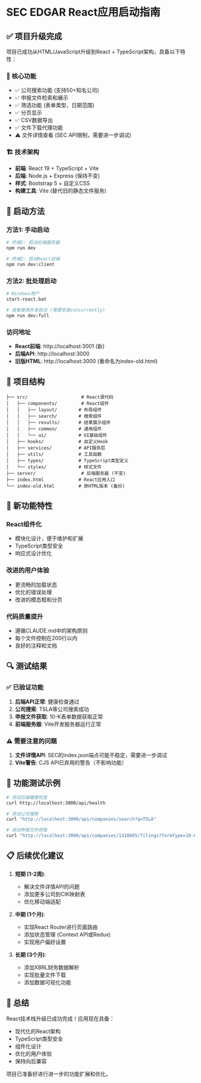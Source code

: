 # SEC EDGAR React应用启动指南

## ✅ 项目升级完成

项目已成功从HTML/JavaScript升级到React + TypeScript架构，具备以下特性：

### 🎯 核心功能
- ✅ 公司搜索功能 (支持50+知名公司)
- ✅ 申报文件检索和展示
- ✅ 筛选功能 (表单类型、日期范围)
- ✅ 分页显示
- ✅ CSV数据导出
- ✅ 文件下载代理功能
- ⚠️ 文件详情查看 (SEC API限制，需要进一步调试)

### 🏗️ 技术架构
- **前端**: React 19 + TypeScript + Vite
- **后端**: Node.js + Express (保持不变)
- **样式**: Bootstrap 5 + 自定义CSS
- **构建工具**: Vite (替代旧的静态文件服务)

## 🚀 启动方法

### 方法1: 手动启动
```bash
# 终端1: 启动后端服务器
npm run dev

# 终端2: 启动React前端
npm run dev:client
```

### 方法2: 批处理启动
```bash
# Windows用户
start-react.bat

# 或者使用并发启动 (需要安装concurrently)
npm run dev:full
```

### 访问地址
- **React前端**: http://localhost:3001 (新)
- **后端API**: http://localhost:3000
- **旧版HTML**: http://localhost:3000 (重命名为index-old.html)

## 🔧 项目结构

```
├── src/                    # React源代码
│   ├── components/         # React组件
│   │   ├── layout/        # 布局组件
│   │   ├── search/        # 搜索组件
│   │   ├── results/       # 结果展示组件
│   │   ├── common/        # 通用组件
│   │   └── ui/            # UI基础组件
│   ├── hooks/             # 自定义Hook
│   ├── services/          # API服务层
│   ├── utils/             # 工具函数
│   ├── types/             # TypeScript类型定义
│   └── styles/            # 样式文件
├── server/                 # 后端服务器 (不变)
├── index.html             # React应用入口
└── index-old.html         # 原HTML版本 (备份)
```

## 🎨 新功能特性

### React组件化
- 模块化设计，便于维护和扩展
- TypeScript类型安全
- 响应式设计优化

### 改进的用户体验
- 更流畅的加载状态
- 优化的错误处理
- 改进的模态框和分页

### 代码质量提升
- 遵循CLAUDE.md中的架构原则
- 每个文件控制在200行以内
- 良好的注释和文档

## 🔍 测试结果

### ✅ 已验证功能
1. **后端API正常**: 健康检查通过
2. **公司搜索**: TSLA等公司搜索成功
3. **申报文件获取**: 10-K表单数据获取正常
4. **前端服务器**: Vite开发服务器运行正常

### ⚠️ 需要注意的问题
1. **文件详情API**: SEC的index.json端点可能不稳定，需要进一步调试
2. **Vite警告**: CJS API已弃用的警告（不影响功能）

## 🔗 功能测试示例

```bash
# 测试后端健康检查
curl http://localhost:3000/api/health

# 测试公司搜索
curl "http://localhost:3000/api/companies/search?q=TSLA"

# 测试申报文件获取
curl "http://localhost:3000/api/companies/1318605/filings?formType=10-K"
```

## 📋 后续优化建议

1. **短期 (1-2周)**:
   - 解决文件详情API的问题
   - 添加更多公司到CIK映射表
   - 优化移动端适配

2. **中期 (1个月)**:
   - 实现React Router进行页面路由
   - 添加状态管理 (Context API或Redux)
   - 实现用户偏好设置

3. **长期 (3个月)**:
   - 添加XBRL财务数据解析
   - 实现批量文件下载
   - 添加数据可视化功能

## 🎉 总结

React技术栈升级已成功完成！应用现在具备：
- 现代化的React架构
- TypeScript类型安全
- 组件化设计
- 优化的用户体验
- 保持向后兼容

项目已准备好进行进一步的功能扩展和优化。